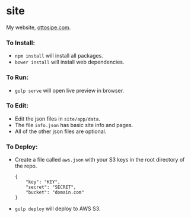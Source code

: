site
====

My website, [ottosipe.com](https://ottosipe.com).

### To Install:

- `npm install` will install all packages.
- `bower install` will install web dependencies.

### To Run:

- `gulp serve` will open live preview in browser.

### To Edit:

- Edit the json files in `site/app/data`.
- The file `info.json` has basic site info and pages.
- All of the other json files are optional.

### To Deploy:

- Create a file called `aws.json` with your S3 keys in the root directory of the repo.

    ```
    {
        "key": "KEY",
        "secret": "SECRET",
        "bucket": "domain.com"
    }
    ```

- `gulp deploy` will deploy to AWS S3.